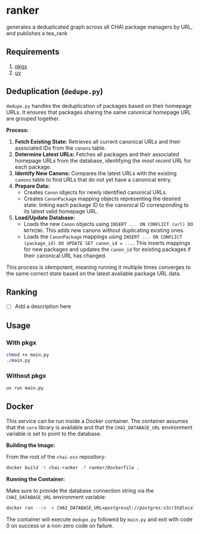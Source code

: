 # ranker

generates a deduplicated graph across all CHAI package managers by URL, and publishes a 
tea_rank

## Requirements

1. [pkgx](https://github.com/pkgxdev/pkgx)
2. [uv](https://github.com/astral-sh/uv)

## Deduplication (`dedupe.py`)

`dedupe.py` handles the deduplication of packages based on their homepage URLs. It 
ensures that packages sharing the same canonical homepage URL are grouped together.

**Process:**

1.  **Fetch Existing State:** Retrieves all current canonical URLs and their associated 
IDs from the `canons` table.
2.  **Determine Latest URLs:** Fetches all packages and their associated homepage URLs 
from the database, identifying the *most recent* URL for each package.
3.  **Identify New Canons:** Compares the latest URLs with the existing `canons` table 
to find URLs that do not yet have a canonical entry.
4.  **Prepare Data:**
    *   Creates `Canon` objects for newly identified canonical URLs.
    *   Creates `CanonPackage` mapping objects representing the desired state: linking 
    each package ID to the canonical ID corresponding to its latest valid homepage URL.
5.  **Load/Update Database:**
    *   Loads the new `Canon` objects using `INSERT ... ON CONFLICT (url) DO NOTHING`. This adds new canons without duplicating existing ones.
    *   Loads the `CanonPackage` mappings using 
    `INSERT ... ON CONFLICT (package_id) DO UPDATE SET canon_id = ...`. This inserts 
    mappings for new packages and updates the `canon_id` for existing packages if their 
    canonical URL has changed.

This process is idempotent, meaning running it multiple times converges to the same 
correct state based on the latest available package URL data.

## Ranking

- [ ] Add a description here

## Usage

### With pkgx

```bash
chmod +x main.py
./main.py
```

### Without pkgx

```bash
uv run main.py
```

## Docker

This service can be run inside a Docker container. The container assumes that the `core`
library is available and that the `CHAI_DATABASE_URL` environment variable is set to 
point to the database.

**Building the Image:**

From the root of the `chai-oss` repository:

```bash
docker build -t chai-ranker -f ranker/Dockerfile .
```

**Running the Container:**

Make sure to provide the database connection string via the `CHAI_DATABASE_URL` 
environment variable:

```bash
docker run --rm -e CHAI_DATABASE_URL=postgresql://postgres:s3cr3t@localhost:5435/chai chai-ranker
```

The container will execute `dedupe.py` followed by `main.py` and exit with code 0 on 
success or a non-zero code on failure.
